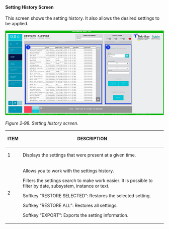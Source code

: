 #### Setting History Screen

This screen shows the setting history. It also allows the desired settings to be applied.

![](../Resources/media/image114.png)

*Figure 2‑98. Setting history screen.*

<table class="table">
<thead>
<tr class="header">
<th><p>ITEM</p></th>
<th><p>DESCRIPTION</p></th>
</tr>
</thead>
<tbody>
<tr class="odd">
<td><p>1</p></td>
<td><p>Displays the settings that were present at a given time.</p></td>
</tr>
<tr class="even">
<td><p>2</p></td>
<td><p>Allows you to work with the settings history.</p>
<p>Filters the settings search to make work easier. It is possible to filter by date, subsystem,
instance or text.</p>
<p>Softkey “RESTORE SELECTED”: Restores the selected setting.</p>
<p>Softkey “RESTORE ALL”: Restores all settings.</p>
<p>Softkey “EXPORT”: Exports the setting information.</p></td>
</tr>
</tbody>
</table>
